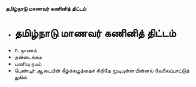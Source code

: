 **தமிழ்நாடு மாணவர் கணினித் திட்டம்**
- # தமிழ்நாடு மாணவர் கணினித் திட்டம்
- n. நாணம்
- தன்னடக்கம்
- பணிவு நயம்
- பெண்டிர் ஆடையின் கீழ்க்கழுத்தைச் சிறிதே மூடியுள்ள பின்னல் வேலைப்பாட்டுத் துகில்.

